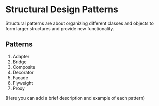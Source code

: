 # Structural Design Patterns

Structural patterns are about organizing different classes and objects to form larger structures and provide new functionality.

## Patterns

1. Adapter
2. Bridge
3. Composite
4. Decorator
5. Facade
6. Flyweight
7. Proxy

(Here you can add a brief description and example of each pattern)